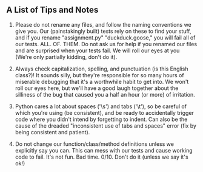 ## A List of Tips and Notes 

1. Please do not rename any files, and follow the naming conventions we give you. Our (painstakingly built) tests rely on these to find your stuff, and if you rename "assignment.py" "duckduck.goose," you will fail all of our tests. ALL. OF. THEM. Do not ask us for help if you renamed our files and are surprised when your tests fail. We will roll our eyes at you (We're only partially kidding, don't do it). 

2. Always check capitalization, spelling, and punctuation (is this English class?)! It sounds silly, but they're responsible for so many hours of miserable debugging that it's a worthwhile habit to get into. We won't roll our eyes here, but we'll have a good laugh together about the silliness of the bug that caused you a half an hour (or more) of irritation. 

3. Python cares a lot about spaces ('\s') and tabs ('\t'), so be careful of which you're using (be consistent), and be ready to accidentally trigger code where you didn't intend by forgetting to indent. Can also be the cause of the dreaded "inconsistent use of tabs and spaces" error (fix by being consistent and patient).

4. Do not change our function/class/method definitions unless we explicitly say you can. This can mess with our tests and cause working code to fail. It's not fun. Bad time. 0/10. Don't do it (unless we say it's ok!)

